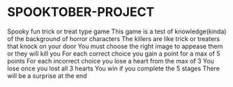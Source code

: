 # SPOOKTOBER-PROJECT
Spooky fun trick or treat type game
This game is a test of knowledge(kinda) of the background of horror characters
The killers are like trick or treaters that knock on your door
You must choose the right image to appease them or they will kill you
For each correct choice you gain a point for a max of 5 points
For each incorrect choice you lose a heart from the max of 3
You lose once you lost all 3 hearts
You win if you complete the 5 stages
There will be a surprise at the end
